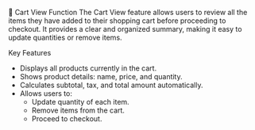 🛒 Cart View Function
The Cart View feature allows users to review all the items they have added to their shopping cart before proceeding to checkout. It provides a clear and organized summary, making it easy to update quantities or remove items.


Key Features
* Displays all products currently in the cart.
* Shows product details: name, price, and quantity.
* Calculates subtotal, tax, and total amount automatically.
* Allows users to:
    * Update quantity of each item.
    * Remove items from the cart.
    * Proceed to checkout.
